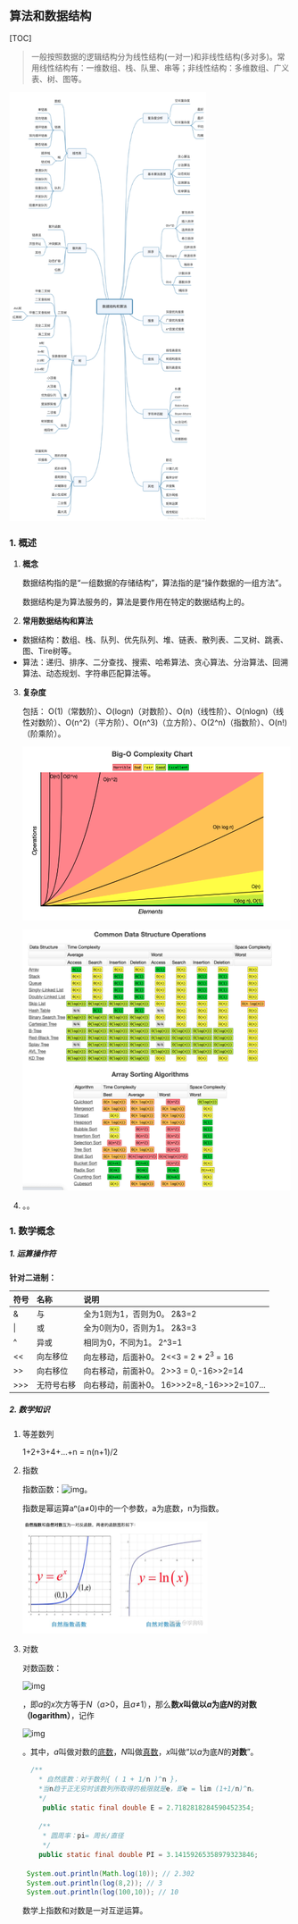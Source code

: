 ## 算法和数据结构

[TOC]

> 一般按照数据的逻辑结构分为线性结构(一对一)和非线性结构(多对多)。常用线性结构有：一维数组、栈、队里、串等；非线性结构：多维数组、广义表、树、图等。

<img src="images/算法脑图.jpeg" alt="算法" style="zoom:75%;" />

### 1. 概述

 1. **概念**

    ​	数据结构指的是“一组数据的存储结构”，算法指的是“操作数据的一组方法”。

    数据结构是为算法服务的，算法是要作用在特定的数据结构上的。

 2. **常用数据结构和算法**

- 数据结构：数组、栈、队列、优先队列、堆、链表、散列表、二叉树、跳表、图、Tire树等。
- 算法：递归、排序、二分查找、搜索、哈希算法、贪心算法、分治算法、回溯算法、动态规划、字符串匹配算法等。

 3. **复杂度**

    包括： O(1)（常数阶）、O(logn)（对数阶）、O(n)（线性阶）、O(nlogn)（线性对数阶）、O(n^2)（平方阶）、O(n^3)（立方阶）、O(2^n)（指数阶）、O(n!)（阶乘阶）。

    ![time1](images/struct-time1.png)

    ![time2](images/struct-time2.png)

 4. 。。

### 1. 数学概念

##### 1. 运算操作符

**针对二进制：**

| 符号 | 名称       | 说明                                           |
| :--- | :--------- | :--------------------------------------------- |
| &    | 与         | 全为1则为1，否则为0。 2&3=2                    |
| \|   | 或         | 全为0则为0，否则为1。 2&3=3                    |
| ^    | 异或       | 相同为0，不同为1。       2^3=1                 |
| <<   | 向左移位   | 向左移动，后面补0。     2<<3 = 2 * $2^3$ = 16  |
| >>   | 向右移位   | 向右移动，前面补0。     2>>3 = 0,-16>>2=14     |
| >>>  | 无符号右移 | 向右移动，前面补0。    16>>>2=8,-16>>>2=107... |

##### 2. 数学知识

1. 等差数列

   1+2+3+4+...+n = n(n+1)/2

2. 指数

   指数函数：![img](https://bkimg.cdn.bcebos.com/formula/1709a9255014c6090b131e651224a4e9.svg)。

   指数是幂运算aⁿ(a≠0)中的一个参数，a为底数，n为指数。

   <img src="images/数学-对数.png" style="zoom:50%;" />

3. 对数

   对数函数：

   ![img](https://bkimg.cdn.bcebos.com/formula/78721d02e372b83d533e4cf08355258b.svg)

   ，即*a*的*x*次方等于*N*（*a*>0，且*a*≠1），那么**数*x*叫做以*a*为底*N*的对数（logarithm）**，记作

   ![img](https://bkimg.cdn.bcebos.com/formula/79299e9764522eae915866637ef5c6b5.svg)

   。其中，*a*叫做对数的[底数](https://baike.baidu.com/item/底数)，*N*叫做[真数](https://baike.baidu.com/item/真数/20402544)，*x*叫做“以*a*为底*N*的**对数**”。

   ```java
     /**
       * 自然底数：对于数列{ ( 1 + 1/n )^n }，
       *当n趋于正无穷时该数列所取得的极限就是e，即e = lim (1+1/n)^n。 
       */
      	public static final double E = 2.7182818284590452354;
   
       /**
        * 圆周率：pi= 周长/直径
        */
       public static final double PI = 3.14159265358979323846;
   
    System.out.println(Math.log(10)); // 2.302
    System.out.println(log(8,2)); // 3
    System.out.println(log(100,10)); // 10
   ```

   数学上指数和对数是一对互逆运算。

